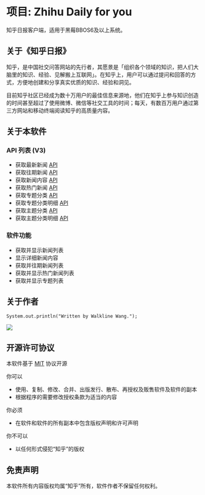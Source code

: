 项目: Zhihu Daily for you
=======
知乎日报客户端，适用于黑莓BBOS6及以上系统。

## 关于《知乎日报》 ##
知乎，是中国社交问答网站的先行者，其愿景是「组织各个领域的知识，把人们大脑里的知识、经验、见解搬上互联网」。在知乎上，用户可以通过提问和回答的方式，方便地创建和分享真实优质的知识、经验和洞见。

目前知乎社区已经成为数十万用户的最佳信息来源地，他们在知乎上参与知识创造的时间甚至超过了使用微博、微信等社交工具的时间；每天，有数百万用户通过第三方网站和移动终端阅读知乎的高质量内容。
## 关于本软件 ##
### API 列表 (V3) ###
- 获取最新新闻 [API](http://news-at.zhihu.com/api/3/stories/latest)
- 获取往期新闻 [API](http://news-at.zhihu.com/api/3/stories/before/20130520)
- 获取新闻内容 [API](http://news-at.zhihu.com/api/3/story/4018008)
- 获取热门新闻 [API](http://news-at.zhihu.com/api/3/news/hot)
- 获取专题分类 [API](http://news-at.zhihu.com/api/3/sections)
- 获取专题分类明细 [API](http://news-at.zhihu.com/api/3/section/1)
- 获取主题分类 [API](http://news-at.zhihu.com/api/3/themes)
- 获取主题分类明细 [API](http://news-at.zhihu.com/api/3/theme/8)

### 软件功能 ###
- 获取并显示新闻列表
- 显示详细新闻内容
- 获取并往期新闻列表
- 获取并显示热门新闻列表
- 获取并显示专题列表

## 关于作者 ##
	System.out.println("Written by Walkline Wang.");
[![](http://service.t.sina.com.cn/widget/qmd/2169226201/5c007fea/10.png)](http://weibo.com/316828880)

## 开源许可协议 ##
本软件基于 [MIT](http://en.wikipedia.org/wiki/MIT_License) 协议开源

你可以

- 使用、复制、修改、合并、出版发行、散布、再授权及贩售软件及软件的副本
- 根据程序的需要修改授权条款为适当的内容

你必须

- 在软件和软件的所有副本中包含版权声明和许可声明

你不可以

- 以任何形式侵犯“知乎”的版权

## 免责声明 ##
本软件所有内容版权均属“知乎”所有，软件作者不保留任何权利。